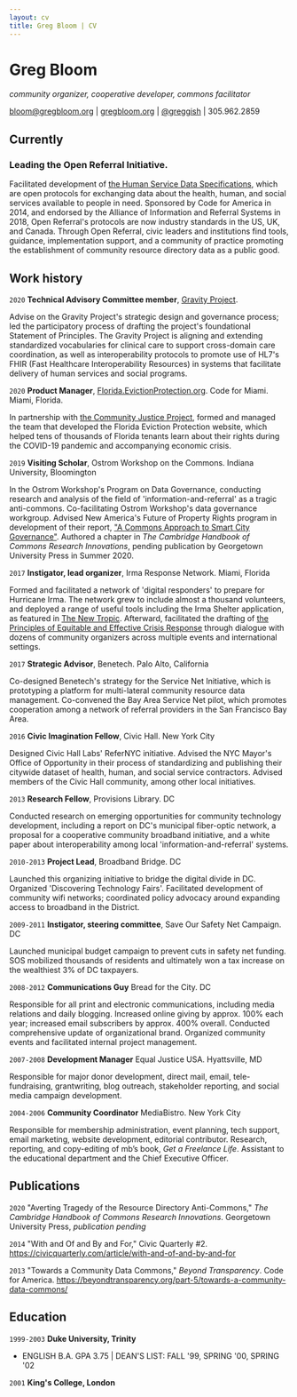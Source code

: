 ```yaml
---
layout: cv
title: Greg Bloom | CV
---
```

# Greg Bloom
_community organizer, cooperative developer, commons facilitator_

<div id="webaddress">
<a href="mailto:bloom@gregbloom.org">bloom@gregbloom.org</a>
| <a href="http://gregbloom.org">gregbloom.org</a> | <a href="http://twitter.com/greggish">@greggish</a> | 305.962.2859
</div>


## Currently

### Leading the Open Referral Initiative. 

Facilitated development of [the Human Service Data Specifications](http://docs.openreferral.org), which are open protocols for exchanging data about the health, human, and social services available to people in need. Sponsored by Code for America in 2014, and endorsed by the Alliance of Information and Referral Systems in 2018, Open Referral's protocols are now industry standards in the US, UK, and Canada. Through Open Referral, civic leaders and institutions find tools, guidance, implementation support, and a community of practice promoting the establishment of community resource directory data as a public good. 


## Work history

`2020`
__Technical Advisory Committee member__, [Gravity Project](https://www.hl7.org/gravity/). 

Advise on the Gravity Project's strategic design and governance process;  led the participatory process of drafting the project's foundational Statement of Principles. The Gravity Project is aligning and extending standardized vocabularies for clinical care to support cross-domain care coordination, as well as interoperability protocols to promote use of HL7's FHIR (Fast Healthcare Interoperability Resources) in systems that facilitate delivery of human services and social programs.<br>

`2020`
__Product Manager__, [Florida.EvictionProtection.org](http://florida.evictionprotection.org). Code for Miami. Miami, Florida. 

In partnership with [the Community Justice Project](http://communityjusticeproject.com/), formed and managed the team that developed the Florida Eviction Protection website, which helped tens of thousands of Florida tenants learn about their rights during the COVID-19 pandemic and accompanying economic crisis.<br>

`2019`
__Visiting Scholar__, Ostrom Workshop on the Commons. Indiana University, Bloomington

In the Ostrom Workshop's Program on Data Governance, conducting research and analysis of the field of 'information-and-referral' as a tragic anti-commons. Co-facilitating Ostrom Workshop's data governance workgroup. Advised New America's Future of Property Rights program in development of their report, ["A Commons Approach to Smart City Governance"](https://www.newamerica.org/future-property-rights/reports/can-elinor-ostrom-make-cities-smarter/). Authored a chapter in _The Cambridge Handbook of Commons Research Innovations_, pending publication by Georgetown University Press in Summer 2020.<br>

`2017`
__Instigator, lead organizer__, Irma Response Network. Miami, Florida

Formed and facilitated a network of 'digital responders' to prepare for Hurricane Irma. The network grew to include almost a thousand volunteers, and deployed a range of useful tools including the Irma Shelter application, as featured in [The New Tropic](https://thenewtropic.com/how-700-coders-and-volunteers-instantly-banded-together-to-aid-irma-relief/). Afterward, facilitated the drafting of [the Principles of Equitable and Effective Crisis Response](https://www.appropedia.org/Principles_for_an_Equitable_and_Effective_Crisis_Response) through dialogue with dozens of community organizers across multiple events and international settings.<br>

`2017`
__Strategic Advisor__, Benetech. Palo Alto, California

Co-designed Benetech's strategy for the Service Net Initiative, which is prototyping a platform for multi-lateral community resource data management. Co-convened the Bay Area Service Net pilot, which promotes cooperation among a network of referral providers in the San Francisco Bay Area.<br>

`2016`
__Civic Imagination Fellow__, Civic Hall. New York City

Designed Civic Hall Labs' ReferNYC initiative. Advised the NYC Mayor's Office of Opportunity in their process of standardizing and publishing their citywide dataset of health, human, and social service contractors. Advised members of the Civic Hall community, among other local initiatives.<br>  

`2013`
__Research Fellow__, Provisions Library. DC

Conducted research on emerging opportunities for community technology development, including a report on DC's municipal fiber-optic network, a proposal for a cooperative community broadband initiative, and a white paper about interoperability among local 'information-and-referral' systems.<br>

`2010-2013`
__Project Lead__, Broadband Bridge. DC

Launched this organizing initiative to bridge the digital divide in DC. Organized 'Discovering Technology Fairs'. Facilitated development of community wifi networks; coordinated policy advocacy around expanding access to broadband in the District.<br>

`2009-2011` __Instigator, steering committee__, Save Our Safety Net Campaign. DC

Launched municipal budget campaign to prevent cuts in safety net funding. SOS mobilized thousands of residents and ultimately won a tax increase on the wealthiest 3% of DC taxpayers.<br>

`2008-2012` __Communications Guy__ Bread for the City. DC

Responsible for all print and electronic communications, including media relations and daily blogging. Increased online giving by approx. 100% each year; increased email subscribers by approx. 400% overall. Conducted comprehensive update of organizational brand. Organized community events and facilitated internal project management.<br>

`2007-2008` __Development Manager__ Equal Justice USA. Hyattsville, MD

Responsible for major donor development, direct mail, email, tele-fundraising, grantwriting, blog outreach, stakeholder reporting, and social media campaign development.<br>

`2004-2006` __Community Coordinator__ MediaBistro. New York City

Responsible for membership administration, event planning, tech support, email marketing, website development, editorial contributor. Research, reporting, and copy-editing of mb’s book, _Get a Freelance Life_. Assistant to the educational department and the Chief Executive Officer.<br>



## Publications

`2020`
"Averting Tragedy of the Resource Directory Anti-Commons," _The Cambridge Handbook of Commons Research Innovations_. Georgetown University Press, _publication pending_<br>

`2014`
"With and Of and By and For," Civic Quarterly #2. https://civicquarterly.com/article/with-and-of-and-by-and-for <br>

`2013`
"Towards a Community Data Commons," _Beyond Transparency_. Code for America. https://beyondtransparency.org/part-5/towards-a-community-data-commons/


## Education

`1999-2003`
__Duke University, Trinity__

- ENGLISH B.A. GPA 3.75 | DEAN'S LIST: FALL '99, SPRING '00, SPRING '02

`2001`
__King's College, London__


<!-- ### Footer

Last updated: October 2020 -->


